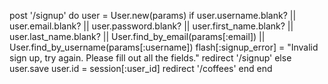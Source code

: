  post '/signup' do
        user = User.new(params)
        if user.username.blank? || user.email.blank? || user.password.blank? || user.first_name.blank? || user.last_name.blank? || User.find_by_email(params[:email]) || User.find_by_username(params[:username])
            flash[:signup_error] = "Invalid sign up, try again. Please fill out all the fields."
            redirect '/signup'
        else 
            user.save
            user.id = session[:user_id]
            redirect '/coffees'
        end
    end
    